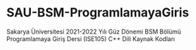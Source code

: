 # SAU-BSM-ProgramlamayaGiris
Sakarya Üniversitesi 2021-2022 Yılı Güz Dönemi BSM Bölümü Programlamaya Giriş Dersi (ISE105) C++ Dili Kaynak Kodları
